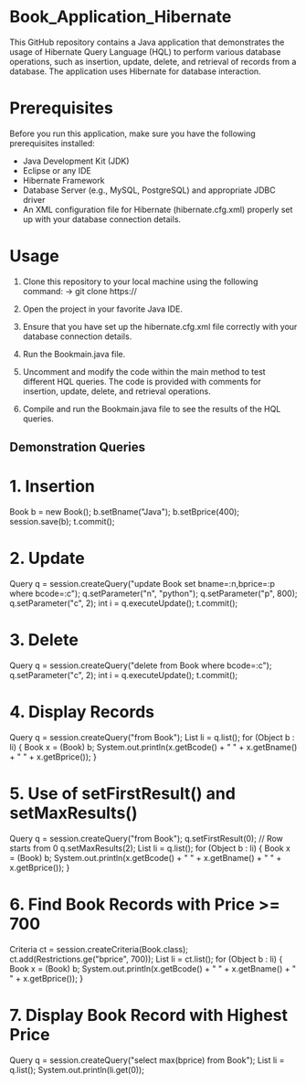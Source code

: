 # Book_Application_Hibernate
This GitHub repository contains a Java application that demonstrates the usage of Hibernate Query Language (HQL) to perform various database operations, such as insertion, update, delete, and retrieval of records from a database. The application uses Hibernate for database interaction.

# Prerequisites
Before you run this application, make sure you have the following prerequisites installed:

- Java Development Kit (JDK)
- Eclipse or any IDE
- Hibernate Framework
- Database Server (e.g., MySQL, PostgreSQL) and appropriate JDBC driver
- An XML configuration file for Hibernate (hibernate.cfg.xml) properly set up with your database connection details.

# Usage
1. Clone this repository to your local machine using the following command:
-> git clone https://

3. Open the project in your favorite Java IDE.
4. Ensure that you have set up the hibernate.cfg.xml file correctly with your database connection details.
5. Run the Bookmain.java file.
6. Uncomment and modify the code within the main method to test different HQL queries. The code is provided with comments for insertion, update, delete, and retrieval operations.
7. Compile and run the Bookmain.java file to see the results of the HQL queries.

## Demonstration Queries
# 1. Insertion
Book b = new Book();
b.setBname("Java");
b.setBprice(400);
session.save(b);
t.commit();

# 2. Update
Query q = session.createQuery("update Book set bname=:n,bprice=:p where bcode=:c");
q.setParameter("n", "python");
q.setParameter("p", 800);
q.setParameter("c", 2);
int i = q.executeUpdate();
t.commit();

# 3. Delete
Query q = session.createQuery("delete from Book where bcode=:c");
q.setParameter("c", 2);
int i = q.executeUpdate();
t.commit();

# 4. Display Records
Query q = session.createQuery("from Book");
List li = q.list();
for (Object b : li) {
    Book x = (Book) b;
    System.out.println(x.getBcode() + " " + x.getBname() + " " + x.getBprice());
}

# 5. Use of setFirstResult() and setMaxResults()
Query q = session.createQuery("from Book");
q.setFirstResult(0); // Row starts from 0
q.setMaxResults(2);
List li = q.list();
for (Object b : li) {
    Book x = (Book) b;
    System.out.println(x.getBcode() + " " + x.getBname() + " " + x.getBprice());
}

# 6. Find Book Records with Price >= 700
Criteria ct = session.createCriteria(Book.class);
ct.add(Restrictions.ge("bprice", 700));
List li = ct.list();
for (Object b : li) {
    Book x = (Book) b;
    System.out.println(x.getBcode() + " " + x.getBname() + " " + x.getBprice());
}

 # 7. Display Book Record with Highest Price
Query q = session.createQuery("select max(bprice) from Book");
List li = q.list();
System.out.println(li.get(0));




